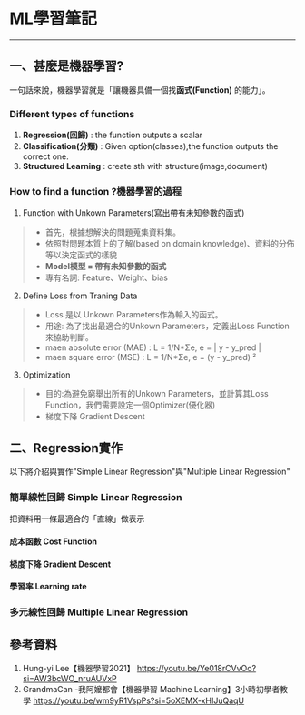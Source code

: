 # ML學習筆記
---
## 一、甚麼是機器學習?
一句話來說，機器學習就是「讓機器具備一個找**函式(Function)** 的能力」。
### Different types of functions
1. **Regression(回歸)** : the function outputs a scalar
2. **Classification(分類)** : Given option(classes),the function outputs the correct one.
3. **Structured Learning** : create sth with structure(image,document)
### How to find a function ?機器學習的過程

1. Function with Unkown Parameters(寫出帶有未知參數的函式)
>- 首先，根據想解決的問題蒐集資料集。
>- 依照對問題本質上的了解(based on domain knowledge)、資料的分佈等以決定函式的樣貌
>- **Model模型 = 帶有未知參數的函式**
>- 專有名詞: Feature、Weight、bias
2. Define Loss from Traning Data
>- Loss 是以 Unkown Parameters作為輸入的函式。
>- 用途: 為了找出最適合的Unkown Parameters，定義出Loss Function來協助判斷。
>- maen absolute error (MAE) : L = 1/N*&Sigma;e, e = | y - y_pred |
>- maen square error (MSE) : L = 1/N*&Sigma;e, e =  (y - y_pred) &sup2;

3. Optimization 
>- 目的:為避免窮舉出所有的Unkown Parameters，並計算其Loss Function，我們需要設定一個Optimizer(優化器)
>- 梯度下降 Gradient Descent

## 二、Regression實作
以下將介紹與實作"Simple Linear Regression"與"Multiple Linear Regression"
### 簡單線性回歸 Simple Linear Regression
把資料用一條最適合的「直線」做表示
#### 成本函數 Cost Function
#### 梯度下降 Gradient Descent
#### 學習率 Learning rate
### 多元線性回歸 Multiple Linear Regression

## 參考資料
1. Hung-yi Lee【機器學習2021】 https://youtu.be/Ye018rCVvOo?si=AW3bcWO_nruAUVxP
2. GrandmaCan -我阿嬤都會【機器學習 Machine Learning】3小時初學者教學 https://youtu.be/wm9yR1VspPs?si=5oXEMX-xHIJuQaqU